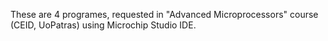 These are 4 programes, requested in "Advanced Microprocessors" course (CEID, UoPatras) using Microchip Studio IDE. 
